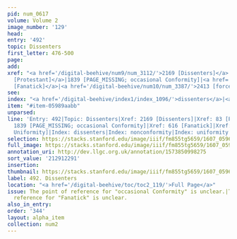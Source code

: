 ```yaml
---
pid: num_0617
volume: Volume 2
image_number: '129'
head:
entry: '492'
topic: Dissenters
first_letter: 476-500
page:
add:
xref: "<a href='/digital-beehive/num9/num_3112/'>2169 [Dissenters]</a>|<a href='/digital-beehive/num1/num_0084/'>83
  [Protestant]</a>|1839 [PAGE_MISSING; occasional Conformity]|<a href='/digital-beehive/num3/num_0825/'>616
  [Fanatick]</a>|<a href='/digital-beehive/num10/num_3387/'>2413 [forced Uniformity]</a>"
see:
index: "<a href='/digital-beehive/index1/index_1096/'>dissenters</a>|<a href='/digital-beehive/index3/index_2724/'>nonconformity</a>|uniformity"
item: "#item-05989aabb"
unparsed:
line: 'Entry: 492|Topic: Dissenters|Xref: 2169 [Dissenters]|Xref: 83 [Protestant]|Xref:
  1839 [PAGE_MISSING; occasional Conformity]|Xref: 616 [Fanatick]|Xref: 2413 [forced
  Uniformity]|Index: dissenters|Index: nonconformity|Index: uniformity|#item-05989aabb'
selection: https://stacks.stanford.edu/image/iiif/fm855tg5659/1607_0596/341,2291,2972,868/full/0/default.jpg
full_image: https://stacks.stanford.edu/image/iiif/fm855tg5659/1607_0596/full/full/0/default.jpg
annotation_uri: http://dev.llgc.org.uk/annotation/1573850998275
sort_value: '212912291'
insertion:
thumbnail: https://stacks.stanford.edu/image/iiif/fm855tg5659/1607_0596/341,2291,600,180/250,/0/default.jpg
label: 492. Dissenters
location: "<a href='/digital-beehive/toc/toc2_119/'>Full Page</a>"
issue: The point of reference for "occasional Conformity" is unclear.|The point of
  reference for "Fanatick" is unclear.
also_in_entry:
order: '344'
layout: alpha_item
collection: num2
---
```

